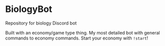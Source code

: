 # BiologyBot
Repository for biology Discord bot

Built with an economy/game type thing. My most detailed bot with general commands to economy commands. Start your economy with `!start`!
